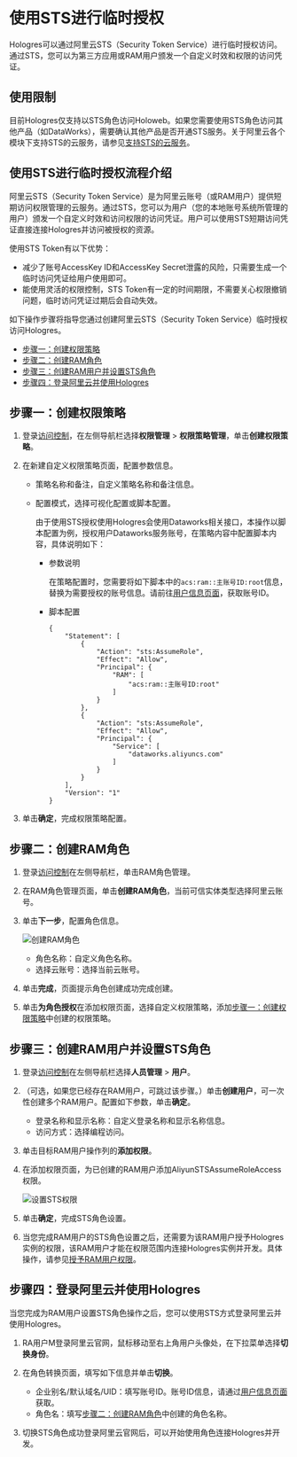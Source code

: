 # 使用STS进行临时授权

Hologres可以通过阿里云STS（Security Token Service）进行临时授权访问。通过STS，您可以为第三方应用或RAM用户颁发一个自定义时效和权限的访问凭证。

## 使用限制

目前Hologres仅支持以STS角色访问Holoweb。如果您需要使用STS角色访问其他产品（如DataWorks），需要确认其他产品是否开通STS服务。关于阿里云各个模块下支持STS的云服务，请参见[支持STS的云服务](/cn.zh-CN/产品简介/支持STS的云服务.md)。

## 使用STS进行临时授权流程介绍

阿里云STS（Security Token Service）是为阿里云账号（或RAM用户）提供短期访问权限管理的云服务。通过STS，您可以为用户（您的本地账号系统所管理的用户）颁发一个自定义时效和访问权限的访问凭证。用户可以使用STS短期访问凭证直接连接Hologres并访问被授权的资源。

使用STS Token有以下优势：

-   减少了账号AccessKey ID和AccessKey Secret泄露的风险，只需要生成一个临时访问凭证给用户使用即可。
-   能使用灵活的权限控制，STS Token有一定的时间期限，不需要关心权限撤销问题，临时访问凭证过期后会自动失效。

如下操作步骤将指导您通过创建阿里云STS（Security Token Service）临时授权访问Hologres。

-   [步骤一：创建权限策略](#section_13e_84l_yoy)
-   [步骤二：创建RAM角色](#section_xdn_m7m_oxp)
-   [步骤三：创建RAM用户并设置STS角色](#section_5jy_62f_8by)
-   [步骤四：登录阿里云并使用Hologres](#section_dyn_453_xv2)

## 步骤一：创建权限策略

1.  登录[访问控制](https://ram.console.aliyun.com/roles)，在左侧导航栏选择**权限管理** \> **权限策略管理**，单击**创建权限策略**。

2.  在新建自定义权限策略页面，配置参数信息。

    -   策略名称和备注，自定义策略名称和备注信息。
    -   配置模式，选择可视化配置或脚本配置。

        由于使用STS授权使用Hologres会使用Dataworks相关接口，本操作以脚本配置为例，授权用户Dataworks服务账号，在策略内容中配置脚本内容，具体说明如下：

        -   参数说明

            在策略配置时，您需要将如下脚本中的`acs:ram::主账号ID:root`信息，替换为需要授权的账号信息。请前往[用户信息页面](https://account.console.aliyun.com/?spm=5176.cngpdb.amxosvpfn.21.4ad17cacTR7tmU#/secure)，获取账号ID。

        -   脚本配置

            ```
            {
                "Statement": [
                    {
                        "Action": "sts:AssumeRole",
                        "Effect": "Allow",
                        "Principal": {
                            "RAM": [
                                "acs:ram::主账号ID:root"
                            ]
                        }
                    },
                    {
                        "Action": "sts:AssumeRole",
                        "Effect": "Allow",
                        "Principal": {
                            "Service": [
                                "dataworks.aliyuncs.com"
                            ]
                        }
                    }
                ],
                "Version": "1"
            }
            ```

3.  单击**确定**，完成权限策略配置。


## 步骤二：创建RAM角色

1.  登录[访问控制](https://ram.console.aliyun.com/roles)在左侧导航栏，单击RAM角色管理。

2.  在RAM角色管理页面，单击**创建RAM角色**，当前可信实体类型选择阿里云账号。

3.  单击**下一步**，配置角色信息。

    ![创建RAM角色](https://static-aliyun-doc.oss-accelerate.aliyuncs.com/assets/img/zh-CN/0258311161/p228130.png)

    -   角色名称：自定义角色名称。
    -   选择云账号：选择当前云账号。
4.  单击**完成**，页面提示角色创建成功完成创建。

5.  单击**为角色授权**在添加权限页面，选择自定义权限策略，添加[步骤一：创建权限策略](#section_13e_84l_yoy)中创建的权限策略。


## 步骤三：创建RAM用户并设置STS角色

1.  登录[访问控制](https://ram.console.aliyun.com/roles)在左侧导航栏选择**人员管理** \> **用户**。

2.  （可选，如果您已经存在RAM用户，可跳过该步骤。）单击**创建用户**，可一次性创建多个RAM用户。配置如下参数，单击**确定**。

    -   登录名称和显示名称：自定义登录名称和显示名称信息。
    -   访问方式：选择编程访问。
3.  单击目标RAM用户操作列的**添加权限**。

4.  在添加权限页面，为已创建的RAM用户添加AliyunSTSAssumeRoleAccess权限。

    ![设置STS权限](https://static-aliyun-doc.oss-accelerate.aliyuncs.com/assets/img/zh-CN/0258311161/p228212.png)

5.  单击**确定**，完成STS角色设置。

6.  当您完成RAM用户的STS角色设置之后，还需要为该RAM用户授予Hologres实例的权限，该RAM用户才能在权限范围内连接Hologres实例并开发。具体操作，请参见[授予RAM用户权限](/cn.zh-CN/账号与权限管理/授权操作/授予RAM用户权限.md)。


## 步骤四：登录阿里云并使用Hologres

当您完成为RAM用户设置STS角色操作之后，您可以使用STS方式登录阿里云并使用Hologres。

1.  RA用户M登录阿里云官网，鼠标移动至右上角用户头像处，在下拉菜单选择**切换身份**。

2.  在角色转换页面，填写如下信息并单击**切换**。

    -   企业别名/默认域名/UID：填写账号ID。账号ID信息，请通过[用户信息页面](https://account.console.aliyun.com/?spm=5176.cngpdb.amxosvpfn.21.4ad17cacTR7tmU#/secure)获取。
    -   角色名：填写[步骤二：创建RAM角色](#section_xdn_m7m_oxp)中创建的角色名称。
3.  切换STS角色成功登录阿里云官网后，可以开始使用角色连接Hologres并开发。


